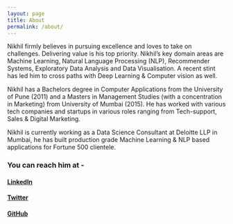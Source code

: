 ```yaml
---
layout: page
title: About
permalink: /about/
---
```


Nikhil firmly believes in pursuing excellence and loves to take on challenges. Delivering value is his top priority. Nikhil’s key domain areas are Machine Learning, Natural Language Processing (NLP), Recommender Systems, Exploratory Data Analysis​ and Data Visualisation​. A recent stint has led him to cross paths with Deep Learning & Computer vision as well.

Nikhil has a Bachelors degree in Computer Applications from the University of Pune (2011) and a Masters in Management Studies (with a concentration in Marketing) from University of Mumbai (2015). He has worked with various tech companies and startups in various roles ranging from Tech-support, Sales & Digital Marketing.

Nikhil is currently working as a Data Science Consultant at Deloitte LLP in Mumbai, he has built production grade Machine Learning & NLP based applications for Fortune 500 ​clientele.

### You can reach him at -

#### [LinkedIn](https://www.linkedin.com/in/nikhilakki/)
#### [Twitter](https://twitter.com/akkithetechie)
#### [GitHub](https://github.com/nikhilakki)
